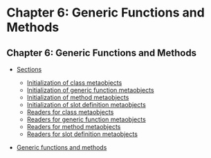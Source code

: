 Chapter 6: Generic Functions and Methods
========================================

Chapter 6: Generic Functions and Methods
----------------------------------------

-   [Sections](/meta-object-protocol/chapter-6-sections)

    -   [Initialization of class metaobjects](/meta-object-protocol/initialization-of-class-metaobjects2)
    -   [Initialization of generic function metaobjects](/meta-object-protocol/initialization-of-generic-function-metaobjects)
    -   [Initialization of method metaobjects](/meta-object-protocol/initialization-of-method-metaobjects)
    -   [Initialization of slot definition metaobjects](/meta-object-protocol/initialization-of-slot-definition-metaobjects)
    -   [Readers for class metaobjects](/meta-object-protocol/readers-for-class-metaobjects)
    -   [Readers for generic function metaobjects](/meta-object-protocol/readers-for-generic-function-metaobjects)
    -   [Readers for method metaobjects](/meta-object-protocol/readers-for-method-metaobjects)
    -   [Readers for slot definition metaobjects](/meta-object-protocol/readers-for-slot-definition-metaobjects)
-   [Generic functions and methods](/meta-object-protocol/all)


